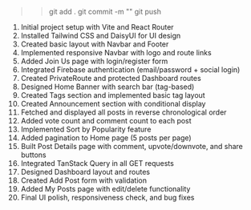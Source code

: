 >> git add .
>> git commit -m ""
>> git push 


1. Initial project setup with Vite and React Router
2. Installed Tailwind CSS and DaisyUI for UI design
3. Created basic layout with Navbar and Footer
4. Implemented responsive Navbar with logo and route links
5. Added Join Us page with login/register form
6. Integrated Firebase authentication (email/password + social login)
7. Created PrivateRoute and protected Dashboard routes
8. Designed Home Banner with search bar (tag-based)
9. Created Tags section and implemented basic tag layout
10. Created Announcement section with conditional display
11. Fetched and displayed all posts in reverse chronological order
12. Added vote count and comment count to each post
13. Implemented Sort by Popularity feature
14. Added pagination to Home page (5 posts per page)
15. Built Post Details page with comment, upvote/downvote, and share buttons
16. Integrated TanStack Query in all GET requests
17. Designed Dashboard layout and routes
18. Created Add Post form with validation
19. Added My Posts page with edit/delete functionality
20. Final UI polish, responsiveness check, and bug fixes
